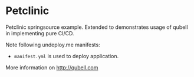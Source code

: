 Petclinic
=========

Petclinic springsource example.
Extended to demonstrates usage of qubell in implementing pure CI/CD.

Note following undeploy.me manifests:

- `manifest.yml` is used to deploy application.

More information on http://qubell.com
